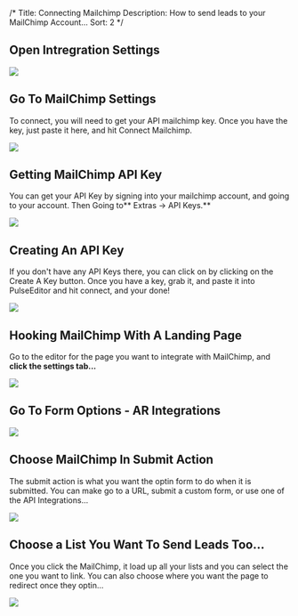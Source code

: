 /*
Title: Connecting Mailchimp
Description: How to send leads to your MailChimp Account...
Sort: 2
*/

## Open Intregration Settings

![][1]

[1]: http://nodo.s3.amazonaws.com/assets/images/support/mailchimp/open-intregration-settings.png

## Go To MailChimp Settings

To connect, you will need to get your API mailchimp key. Once you have the key, just paste it here, and hit Connect Mailchimp.

![][2]

[2]: http://nodo.s3.amazonaws.com/assets/images/support/mailchimp/go-to-mailchimp-settings.png

## Getting MailChimp API Key

You can get your API Key by signing into your mailchimp account, and going to your account. Then Going to** Extras -> API Keys.**

![][3]

[3]: http://nodo.s3.amazonaws.com/assets/images/support/mailchimp/getting-mailchimp-api-key.png

## Creating An API Key

If you don't have any API Keys there, you can click on by clicking on the Create A Key button. Once you have a key, grab it, and paste it into PulseEditor and hit connect, and your done! 

![][4]

[4]: http://nodo.s3.amazonaws.com/assets/images/support/mailchimp/creating-an-api-key.png

## Hooking MailChimp With A Landing Page

Go to the editor for the page you want to integrate with MailChimp, and **click the settings tab...**

![][6]

[6]: http://nodo.s3.amazonaws.com/assets/images/support/getresponse/hooking-getresponse-with-a-landing-page.png

## Go To Form Options - AR Integrations

![][7]

[7]: http://nodo.s3.amazonaws.com/assets/images/support/getresponse/go-to-form-options---ar-integrations.png

## Choose MailChimp In Submit Action

The submit action is what you want the optin form to do when it is submitted. You can make go to a URL, submit a custom form, or use one of the API Integrations...

![][8]

[8]: http://nodo.s3.amazonaws.com/assets/images/support/mailchimp2/mc1.png

## Choose a List You Want To Send Leads Too...

Once you click the MailChimp, it load up all your lists and you can select the one you want to link. You can also choose where you want the page to redirect once they optin...

![][9]

[9]: http://nodo.s3.amazonaws.com/assets/images/support/mailchimp2/mc2.png